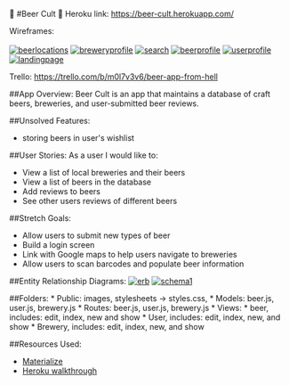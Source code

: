 :beers: #Beer Cult :beers:
Heroku link: https://beer-cult.herokuapp.com/

Wireframes:
<br><br>
<a href="https://ibb.co/nbKJs5"><img src="https://preview.ibb.co/h6Gbek/beerlocations.jpg" alt="beerlocations" border="0"></a>
<a href="https://ibb.co/c4ZjX5"><img src="https://preview.ibb.co/hUdBC5/breweryprofile.jpg" alt="breweryprofile" border="0"></a>
<a href="https://ibb.co/mzNhKk"><img src="https://preview.ibb.co/b5DYQQ/search.jpg" alt="search" border="0"></a>
<a href="https://ibb.co/dKZjX5"><img src="https://preview.ibb.co/mn6bek/beerprofile.jpg" alt="beerprofile" border="0"></a>
<a href="https://ibb.co/kA3NKk"><img src="https://preview.ibb.co/mgvDQQ/userprofile.jpg" alt="userprofile" border="0"></a>
<a href="https://ibb.co/emZ7kQ"><img src="https://preview.ibb.co/dW8BC5/landingpage.jpg" alt="landingpage" border="0"></a>

Trello: https://trello.com/b/m0l7v3v6/beer-app-from-hell

##App Overview:
Beer Cult is an app that maintains a database of craft beers, breweries, and user-submitted beer reviews.

##Unsolved Features:
- storing beers in user's wishlist

##User Stories:
As a user I would like to:
  - View a list of local breweries and their beers
  - View a list of beers in the database
  - Add reviews to beers
  - See other users reviews of different beers

##Stretch Goals:
- Allow users to submit new types of beer
- Build a login screen
- Link with Google maps to help users navigate to breweries
- Allow users to scan barcodes and populate beer information

##Entity Relationship Diagrams:
<a href="https://ibb.co/gw7Gek"><img src="https://preview.ibb.co/m5mnkQ/erb.jpg" alt="erb" border="0"></a>
<a href="https://ibb.co/itids5"><img src="https://preview.ibb.co/hiGys5/schema1.jpg" alt="schema1" border="0"></a>

##Folders:
	* Public: images, stylesheets -> styles.css,
	* Models: beer.js, user.js, brewery.js
	* Routes: beer.js, user.js, brewery.js
	* Views:
    *  beer, includes: edit, index, new and show
    * User, includes: edit, index, new, and show
    * Brewery, includes: edit, index, new, and show

##Resources Used:
* <a href="http://materializecss.com/"> Materialize </a>
* <a href="https://readwrite.com/2014/09/23/heroku-for-beginners-app-hosting-101/"> Heroku walkthrough </a>

